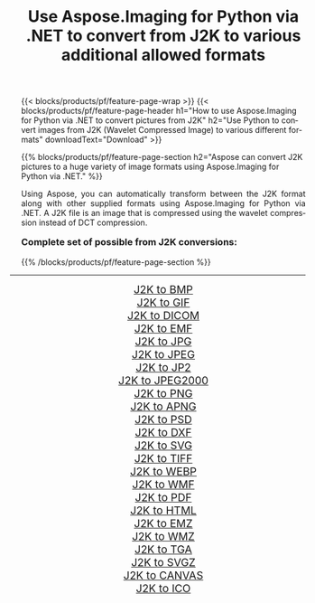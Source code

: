 ﻿---
title: Use Aspose.Imaging for Python via .NET to convert from J2K to various additional allowed formats 
weight: 3920
url: /python-net/conversion/from/j2k/ 
lang: en
langdirlevel: 2
locales: zh-hans,ja,it,ru,de,es,fr,nl,id,lt,pl,pt,vi,tr,ko,zh-hant,ar,hi,th,sv,cs,uk,he
description: You can quickly transform from J2K(Wavelet Compressed Image) into various formats using Aspose.Imaging for Python via .NET.
---

{{< blocks/products/pf/feature-page-wrap >}}
{{< blocks/products/pf/feature-page-header h1="How to use Aspose.Imaging for Python via .NET to convert pictures from J2K" h2="Use Python to convert images from J2K (Wavelet Compressed Image) to various different formats" downloadText="Download" >}}


{{% blocks/products/pf/feature-page-section  h2="Aspose can convert J2K pictures to a huge variety of image formats using Aspose.Imaging for Python via .NET." %}}
<p align=justify>Using Aspose, you can automatically transform between the J2K format along with other supplied formats using Aspose.Imaging for Python via .NET. A J2K file is an image that is compressed using the wavelet compression instead of DCT compression.</p>
<h3 style="margin-top:16px;">
Complete set of possible from J2K conversions:
</h3>
{{% /blocks/products/pf/feature-page-section %}}
<div class="container-fluid productfamilypage bg-gray">
    <div class="convertypes bg-gray agp-content section">
        <div class="container">
		<hr style="margin-left:-20px;"/>
		<div class="row other-converters" style="gap: 10px;font-size: 19px;text-align:center;">
		    <div class='col-md-3 other-converter remove-lp remove-rp'><a href="/imaging/python-net/conversion/j2k-to-bmp/" style="padding:15px;">J2K to BMP</a></div><div class='col-md-3 other-converter remove-lp remove-rp'><a href="/imaging/python-net/conversion/j2k-to-gif/" style="padding:15px;">J2K to GIF</a></div><div class='col-md-3 other-converter remove-lp remove-rp'><a href="/imaging/python-net/conversion/j2k-to-dicom/" style="padding:15px;">J2K to DICOM</a></div><div class='col-md-3 other-converter remove-lp remove-rp'><a href="/imaging/python-net/conversion/j2k-to-emf/" style="padding:15px;">J2K to EMF</a></div><div class='col-md-3 other-converter remove-lp remove-rp'><a href="/imaging/python-net/conversion/j2k-to-jpg/" style="padding:15px;">J2K to JPG</a></div><div class='col-md-3 other-converter remove-lp remove-rp'><a href="/imaging/python-net/conversion/j2k-to-jpeg/" style="padding:15px;">J2K to JPEG</a></div><div class='col-md-3 other-converter remove-lp remove-rp'><a href="/imaging/python-net/conversion/j2k-to-jp2/" style="padding:15px;">J2K to JP2</a></div><div class='col-md-3 other-converter remove-lp remove-rp'><a href="/imaging/python-net/conversion/j2k-to-jpeg2000/" style="padding:15px;">J2K to JPEG2000</a></div><div class='col-md-3 other-converter remove-lp remove-rp'><a href="/imaging/python-net/conversion/j2k-to-png/" style="padding:15px;">J2K to PNG</a></div><div class='col-md-3 other-converter remove-lp remove-rp'><a href="/imaging/python-net/conversion/j2k-to-apng/" style="padding:15px;">J2K to APNG</a></div><div class='col-md-3 other-converter remove-lp remove-rp'><a href="/imaging/python-net/conversion/j2k-to-psd/" style="padding:15px;">J2K to PSD</a></div><div class='col-md-3 other-converter remove-lp remove-rp'><a href="/imaging/python-net/conversion/j2k-to-dxf/" style="padding:15px;">J2K to DXF</a></div><div class='col-md-3 other-converter remove-lp remove-rp'><a href="/imaging/python-net/conversion/j2k-to-svg/" style="padding:15px;">J2K to SVG</a></div><div class='col-md-3 other-converter remove-lp remove-rp'><a href="/imaging/python-net/conversion/j2k-to-tiff/" style="padding:15px;">J2K to TIFF</a></div><div class='col-md-3 other-converter remove-lp remove-rp'><a href="/imaging/python-net/conversion/j2k-to-webp/" style="padding:15px;">J2K to WEBP</a></div><div class='col-md-3 other-converter remove-lp remove-rp'><a href="/imaging/python-net/conversion/j2k-to-wmf/" style="padding:15px;">J2K to WMF</a></div><div class='col-md-3 other-converter remove-lp remove-rp'><a href="/imaging/python-net/conversion/j2k-to-pdf/" style="padding:15px;">J2K to PDF</a></div><div class='col-md-3 other-converter remove-lp remove-rp'><a href="/imaging/python-net/conversion/j2k-to-html/" style="padding:15px;">J2K to HTML</a></div><div class='col-md-3 other-converter remove-lp remove-rp'><a href="/imaging/python-net/conversion/j2k-to-emz/" style="padding:15px;">J2K to EMZ</a></div><div class='col-md-3 other-converter remove-lp remove-rp'><a href="/imaging/python-net/conversion/j2k-to-wmz/" style="padding:15px;">J2K to WMZ</a></div><div class='col-md-3 other-converter remove-lp remove-rp'><a href="/imaging/python-net/conversion/j2k-to-tga/" style="padding:15px;">J2K to TGA</a></div><div class='col-md-3 other-converter remove-lp remove-rp'><a href="/imaging/python-net/conversion/j2k-to-svgz/" style="padding:15px;">J2K to SVGZ</a></div><div class='col-md-3 other-converter remove-lp remove-rp'><a href="/imaging/python-net/conversion/j2k-to-canvas/" style="padding:15px;">J2K to CANVAS</a></div><div class='col-md-3 other-converter remove-lp remove-rp'><a href="/imaging/python-net/conversion/j2k-to-ico/" style="padding:15px;">J2K to ICO</a></div>
                </div>
        </div>
    </div>
</div>
<br/>

